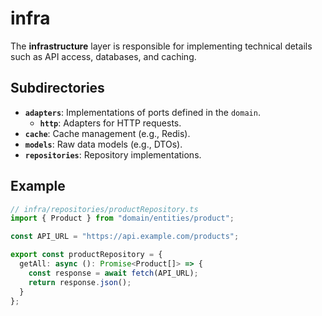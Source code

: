 # infra

The **infrastructure** layer is responsible for implementing technical details such as API access, databases, and caching.

## Subdirectories

- **`adapters`**: Implementations of ports defined in the `domain`.
  - **`http`**: Adapters for HTTP requests.
- **`cache`**: Cache management (e.g., Redis).
- **`models`**: Raw data models (e.g., DTOs).
- **`repositories`**: Repository implementations.

## Example

```ts
// infra/repositories/productRepository.ts
import { Product } from "domain/entities/product";

const API_URL = "https://api.example.com/products";

export const productRepository = {
  getAll: async (): Promise<Product[]> => {
    const response = await fetch(API_URL);
    return response.json();
  }
};
```
